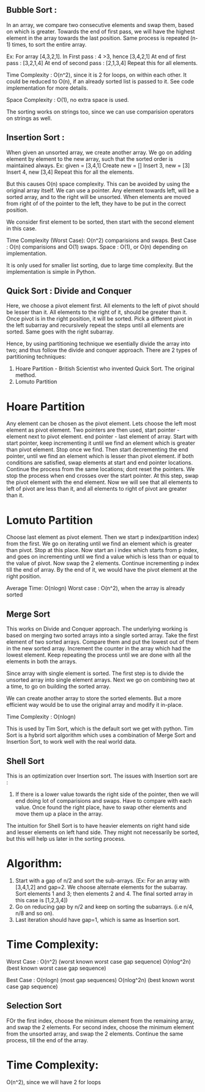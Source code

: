 ## Bubble Sort : 
In an array, we compare two consecutive elements and swap them, based on which is greater. 
Towards the end of first pass, we will have the highest element in the array towards the last position.
Same process is repeated (n-1) times, to sort the entire array.

Ex: For array [4,3,2,1].
In First pass : 
4 >3, hence [3,4,2,1]
At end of first pass : [3,2,1,4]
At end of second pass : [2,1,3,4]
Repeat this for all elements.

Time Complexity : O(n^2), since it is 2 for loops, on within each other.
It could be reduced to O(n), if an already sorted list is passed to it.
See code implementation for more details. 

Space Complexity : O(1), no extra space is used.

The sorting works on strings too, since we can use comparision operators on strings as well.

## Insertion Sort : 
When given an unsorted array, we create another array. 
We go on adding element by element to the new array, such that the sorted order is maintained always.
Ex: given = [3,4,1]
Create new = []
Insert 3, new = [3]
Insert 4, new [3,4]
Repeat this for all the elements. 

But this causes O(n) space complexity. This can be avoided by using the original array itself.
We can use a pointer. Any element towards left, will be a sorted array, and to the right will be unsorted.
When elements are moved from right of of the pointer to the left, they have to be put in the correct position.

We consider first element to be sorted, then start with the second element in this case.

Time Complexity (Worst Case): O(n^2) comparisions and swaps. 
Best Case : O(n) comparisions and O(1) swaps.
Space : O(1), or O(n) depending on implementation.

It is only used for smaller list sorting, due to large time complexity. But the implementation is simple in Python.

## Quick Sort : Divide and Conquer
Here, we choose a pivot element first. All elements to the left of pivot should be lesser than it.
All elements to the right of it, should be greater than it.
Once pivot is in the right position, it will be sorted.
Pick a different pivot in the left subarray and recursively repeat the steps until all elements are sorted.
Same goes with the right subarray.

Hence, by using partitioning technique we esentially divide the array into two; and thus follow the divide and conquer approach.
There are 2 types of partitioning techniques: 
1) Hoare Partition - British Scientist who invented Quick Sort. The original method.
2) Lomuto Partition

# Hoare Partition
Any element can be chosen as the pivot element. Lets choose the left most element as pivot element.
Two pointers are then used, start pointer - element next to pivot element.
end pointer - last element of array.
Start with start pointer, keep incrementing it until we find an element which is greater than pivot element.
Stop once we find. Then start decrementing the end pointer, until we find an element which is lesser than pivot element.
if both conditions are satisfied, swap elements at start and end pointer locations. 
Continue the process from the same locations; dont reset the pointers.
We stop the process when end crosses over the start pointer. At this step, swap the pivot element with the end element.
Now we will see that all elements to left of pivot are less than it, and all elements to right of pivot are greater than it.

# Lomuto Partition
Choose last element as pivot element. Then we start p index(partition index) from the first. 
We go on iterating until we find an element which is greater than pivot.
Stop at this place. Now start an i index which starts from p index, and goes on incrementing
until we find a value which is less than or equal to the value of pivot.
Now swap the 2 elements. Continue incrementing p index till the end of array.
By the end of it, we would have the pivot element at the right position. 

Average Time: O(nlogn)
Worst case : O(n^2), when the array is already sorted

## Merge Sort 
This works on Divide and Conquer approach.
The underlying working is based on merging two sorted arrays into a single sorted array.
Take the first element of two sorted arrays. Compare them and put the lowest out of them in the new sorted array.
Increment the counter in the array which had the lowest element. Keep repeating the process until we are done with
all the elements in both the arrays.

Since array with single element is sorted. The first step is to divide the unsorted array into single element arrays.
Next we go on combining two at a time, to go on building the sorted array.

We can create another array to store the sorted elements. But a more efficient way would be to use the original array
and modify it in-place.

Time Complexity : O(nlogn)

This is used by Tim Sort, which is the default sort we get with python. Tim Sort is a hybrid sort algorithm
which uses a combination of Merge Sort and Insertion Sort, to work well with the real world data.

## Shell Sort
This is an optimization over Insertion sort. The issues with Insertion sort are :
1) If there is a lower value towards the right side of the pointer, then we will end doing lot of comparisions and swaps.
Have to compare with each value. Once found the right place, have to swap other elements and move them up a place in the array.

The intuition for Shell Sort is to have heavier elements on right hand side and lesser elements on left hand side.
They might not necessarily be sorted, but this will help us later in the sorting process.

# Algorithm:
1. Start with a gap of n/2 and sort the sub-arrays. (Ex: For an array with [3,4,1,2] and gap=2. We choose alternate elements for the subarray. Sort elements 1 and 3; then elements 2 and 4. The final sorted array in this case is [1,2,3,4])
2. Go on reducing gap by n/2 and keep on sorting the subarrays. (i.e n/4, n/8 and so on).
3. Last iteration should have gap=1, which is same as Insertion sort.

# Time Complexity:
Worst Case : O(n^2) (worst known worst case gap sequence)
O(nlog^2n) (best known worst case gap sequence)

Best Case : O(nlogn) (most gap sequences)
O(nlog^2n) (best known worst case gap sequence)

## Selection Sort
FOr the first index, choose the minimum element from the remaining array, and swap the 2 elements.
For second index, choose the minimum element from the unsorted array, and swap the 2 elements.
Continue the same process, till the end of the array.

# Time Complexity:
O(n^2), since we will have 2 for loops





